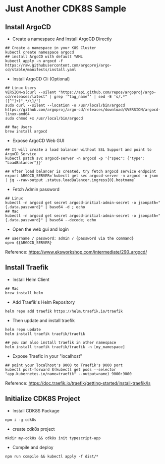 # Just Another CDK8S Sample

## Install ArgoCD
* Create a namespace And Install ArgoCD Directly
```shell script
## Create a namespace in your K8S Cluster
kubectl create namespace argocd
## install ArgoCD with default YAML
kubectl apply -n argocd -f https://raw.githubusercontent.com/argoproj/argo-cd/stable/manifests/install.yaml
```

* Install ArgoCD Cli (Optional)
```shell script
## Linux Users
VERSION=$(curl --silent "https://api.github.com/repos/argoproj/argo-cd/releases/latest" | grep '"tag_name"' | sed -E 's/.*"([^"]+)".*/\1/')
sudo curl --silent --location -o /usr/local/bin/argocd https://github.com/argoproj/argo-cd/releases/download/$VERSION/argocd-linux-amd64
sudo chmod +x /usr/local/bin/argocd

## Mac Users
brew install argocd
```

* Expose ArgoCD Web GUI
```shell script
## It will create a load balancer without SSL Support and point to ArgoCD Service
kubectl patch svc argocd-server -n argocd -p '{"spec": {"type": "LoadBalancer"}}'

## After load balancer is created, try fetch argocd service endpoint
export ARGOCD_SERVER=`kubectl get svc argocd-server -n argocd -o json | jq --raw-output .status.loadBalancer.ingress[0].hostname`
```

* Fetch Admin password
```shell script
## Linux 
kubectl -n argocd get secret argocd-initial-admin-secret -o jsonpath="{.data.password}" | base64 -d ; echo
## Mac
kubectl -n argocd get secret argocd-initial-admin-secret -o jsonpath="{.data.password}" | base64 --decode; echo
```

* Open the web gui and login
```shell script
## uaername / password: admin / {password via the command}
open ${ARGOCD_SERVER}
```

Reference: https://www.eksworkshop.com/intermediate/290_argocd/

## Install Traefik

* Install Helm Client
```shell script
## Mac
brew install helm
```

* Add Traefik's Helm Repository
```shell script
helm repo add traefik https://helm.traefik.io/traefik
```

* Then update and install traefik
```shell script
helm repo update
helm install traefik traefik/traefik

## you can also install traefik in other namespace
helm install traefik traefik/traefik -n [my_namespace]
```

* Expose Traefic in your "localhost"
```shell script
## point your localhost's 9000 to Traefik's 9000 port
kubectl port-forward $(kubectl get pods --selector "app.kubernetes.io/name=traefik" --output=name) 9000:9000
```

Reference: https://doc.traefik.io/traefik/getting-started/install-traefik/ls

## Initialize CDK8S Project
* Install CDK8S Package
```shell script
npm i -g cdk8s
``` 

* create cdk8s project 
```shell script
mkdir my-cdk8s && cdk8s init typescript-app
```

* Compile and deploy
```shell script
npm run compile && kubectl apply -f dist/*
```
